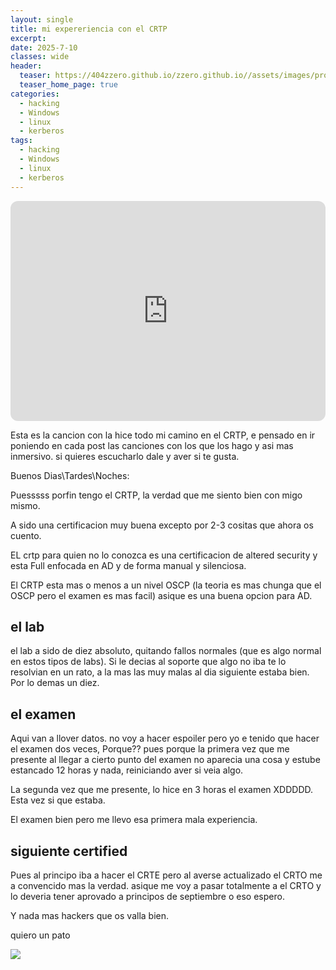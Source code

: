 ```yaml
---
layout: single
title: mi expereriencia con el CRTP
excerpt:
date: 2025-7-10
classes: wide
header:
  teaser: https://404zzero.github.io/zzero.github.io//assets/images/proxy-image.png
  teaser_home_page: true
categories:
  - hacking
  - Windows
  - linux
  - kerberos
tags:
  - hacking
  - Windows
  - linux
  - kerberos
---
```


<iframe style="border-radius:12px" src="https://open.spotify.com/embed/track/4TtfJ5kptQAkymap9z8CMc?utm_source=generator" width="100%" height="352" frameBorder="0" allowfullscreen="" allow="autoplay; clipboard-write; encrypted-media; fullscreen; picture-in-picture" loading="lazy"></iframe>

Esta es la cancion con la hice todo mi camino en el CRTP, e pensado en ir poniendo en cada post las canciones con los que los hago y asi mas inmersivo. si quieres escucharlo dale y aver si te gusta.


Buenos Dias\Tardes\Noches:

Puesssss porfin tengo el CRTP, la verdad que me siento bien con migo mismo.

A sido una certificacion muy buena excepto por 2-3 cositas que ahora os cuento.

EL crtp para quien no lo conozca es una certificacion de altered security y esta Full enfocada en AD y de forma manual y silenciosa.

El CRTP esta mas o menos a un nivel OSCP (la teoria es mas chunga que el OSCP pero el examen es mas facil) asique es una buena opcion para AD.

## el lab

el lab a sido de diez absoluto, quitando fallos normales (que es algo normal en estos tipos de labs). Si le decias al soporte que algo no iba te lo resolvian en un rato, a la mas las muy malas al dia siguiente estaba bien. Por lo demas un diez.

## el examen

Aqui van a llover datos. no voy a hacer espoiler pero yo e tenido que hacer el examen dos veces, Porque?? pues porque la primera vez que me presente al llegar a cierto punto del examen no aparecia una cosa y estube estancado 12 horas y nada, reiniciando aver si veia algo.

La segunda vez que me presente, lo hice en 3 horas el examen XDDDDD. Esta vez si que estaba.

El examen bien pero me llevo esa primera mala experiencia.

## siguiente certified

Pues al principo iba a hacer el CRTE pero al averse actualizado el CRTO me a convencido mas la verdad. asique me voy a pasar totalmente a el CRTO y lo deveria tener aprovado a principos de septiembre o eso espero.

Y nada mas hackers que os valla bien.

quiero un pato

![](https://404zzero.github.io/zzero.github.io//assets/images/CRTP.png)

